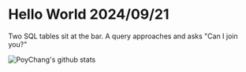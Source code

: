 # Hello World 2024/09/21

Two SQL tables sit at the bar. A query approaches and asks "Can I join you?"

![PoyChang's github stats](https://github-readme-stats.vercel.app/api?username=poychang&show_icons=true&theme=dracula)
